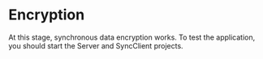 # Encryption
At this stage, synchronous data encryption works. To test the application, you should start the Server and SyncClient projects.
